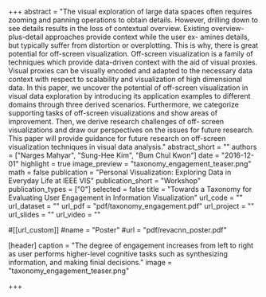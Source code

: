+++
abstract = "The visual exploration of large data spaces often requires zooming and panning operations to obtain details. However, drilling down to see details results in the loss of contextual overview. Existing overview-plus-detail approaches provide context while the user ex- amines details, but typically suffer from distortion or overplotting. This is why, there is great potential for off-screen visualization. Off-screen visualization is a family of techniques which provide data-driven context with the aid of visual proxies. Visual proxies can be visually encoded and adapted to the necessary data context with respect to scalability and visualization of high dimensional data. In this paper, we uncover the potential of off-screen visualization in visual data exploration by introducing its application examples to different domains through three derived scenarios. Furthermore, we categorize supporting tasks of off-screen visualizations and show areas of improvement. Then, we derive research challenges of off- screen visualizations and draw our perspectives on the issues for future research. This paper will provide guidance for future research on off-screen visualization techniques in visual data analysis."
abstract_short = ""
authors = ["Narges Mahyar", "Sung-Hee Kim", "Bum Chul Kwon"]
date = "2016-12-01"
highlight = true
image_preview = "taxonomy_engagement_teaser.png"
math = false
publication = "Personal Visualization: Exploring Data in Everyday Life at IEEE VIS"
publication_short = "Workshop"
publication_types = ["0"]
selected = false
title = "Towards a Taxonomy for Evaluating User Engagement in Information Visualization"
url_code = ""
url_dataset = ""
url_pdf = "pdf/taxonomy_engagement.pdf"
url_project = ""
url_slides = ""
url_video = ""

#[[url_custom]]
#name = "Poster"
#url = "pdf/revacnn_poster.pdf"

[header]
  caption = "The degree of engagement increases from left to right as user performs higher-level cognitive tasks such as synthesizing information, and making finial decisions."
  image = "taxonomy_engagement_teaser.png"

+++

